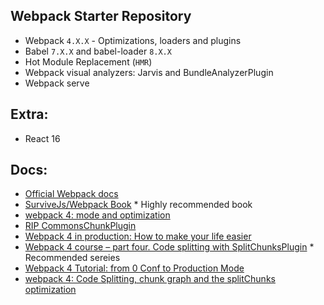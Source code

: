 Webpack Starter Repository
---

* Webpack `4.X.X` - Optimizations, loaders and plugins
* Babel `7.X.X` and babel-loader `8.X.X`
* Hot Module Replacement (`HMR`)
* Webpack visual analyzers: Jarvis and BundleAnalyzerPlugin
* Webpack serve

Extra:
---

* React 16


Docs:
---

* [Official Webpack docs](https://webpack.js.org/concepts/)
* [SurviveJs/Webpack Book](https://github.com/survivejs/webpack-book) * Highly recommended book
* [webpack 4: mode and optimization](https://medium.com/webpack/webpack-4-mode-and-optimization-5423a6bc597a)
* [RIP CommonsChunkPlugin](https://gist.github.com/sokra/1522d586b8e5c0f5072d7565c2bee693)
* [Webpack 4 in production: How to make your life easier](https://medium.com/@hpux/webpack-4-in-production-how-make-your-life-easier-4d03e2e5b081)
* [Webpack 4 course – part four. Code splitting with SplitChunksPlugin](https://wanago.io/2018/06/04/code-splitting-with-splitchunksplugin-in-webpack-4/) * Recommended sereies
* [Webpack 4 Tutorial: from 0 Conf to Production Mode](https://www.valentinog.com/blog/webpack-tutorial/)
* [webpack 4: Code Splitting, chunk graph and the splitChunks optimization](https://medium.com/webpack/webpack-4-code-splitting-chunk-graph-and-the-splitchunks-optimization-be739a861366)
